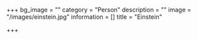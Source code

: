 +++
bg_image = ""
category = "Person"
description = ""
image = "/images/einstein.jpg"
information = []
title = "Einstein"

+++

